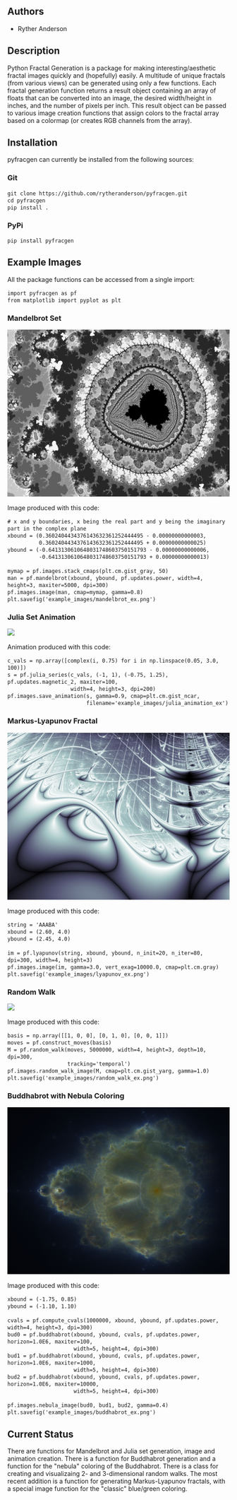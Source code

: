 ## Authors

- Ryther Anderson

## Description
Python Fractal Generation is a package for making interesting/aesthetic fractal images quickly and
(hopefully) easily. A multitude of unique fractals (from various views) can be generated using only a
few functions. Each fractal generation function returns a result object containing an array of floats that can
be converted into an image, the desired width/height in inches, and the number of pixels per inch.
This result object can be passed to various image creation functions that assign colors to the fractal
array based on a colormap (or creates RGB channels from the array).

## Installation

pyfracgen can currently be installed from the following sources:

### Git
```
git clone https://github.com/rytheranderson/pyfracgen.git
cd pyfracgen
pip install .
```

### PyPi
```
pip install pyfracgen
```

## Example Images

All the package functions can be accessed from a single import:
```
import pyfracgen as pf
from matplotlib import pyplot as plt
```

### Mandelbrot Set
![](https://github.com/rytheranderson/pyfracgen/raw/main/example_images/mandelbrot_ex.png?raw=true)

Image produced with this code:

```
# x and y boundaries, x being the real part and y being the imaginary part in the complex plane
xbound = (0.3602404434376143632361252444495 - 0.00000000000003,
          0.3602404434376143632361252444495 + 0.00000000000025)
ybound = (-0.6413130610648031748603750151793 - 0.00000000000006,
          -0.6413130610648031748603750151793 + 0.00000000000013)

mymap = pf.images.stack_cmaps(plt.cm.gist_gray, 50)
man = pf.mandelbrot(xbound, ybound, pf.updates.power, width=4, height=3, maxiter=5000, dpi=300)
pf.images.image(man, cmap=mymap, gamma=0.8)
plt.savefig('example_images/mandelbrot_ex.png')
```

### Julia Set Animation
![](https://github.com/rytheranderson/pyfracgen/raw/main/example_images/julia_animation_ex.gif?raw=true)

Animation produced with this code:

```
c_vals = np.array([complex(i, 0.75) for i in np.linspace(0.05, 3.0, 100)])
s = pf.julia_series(c_vals, (-1, 1), (-0.75, 1.25), pf.updates.magnetic_2, maxiter=100,
                    width=4, height=3, dpi=200)
pf.images.save_animation(s, gamma=0.9, cmap=plt.cm.gist_ncar,
                         filename='example_images/julia_animation_ex')
```

### Markus-Lyapunov Fractal
![](https://github.com/rytheranderson/pyfracgen/raw/main/example_images/lyapunov_ex.png?raw=true)

Image produced with this code:

```
string = 'AAABA'
xbound = (2.60, 4.0)
ybound = (2.45, 4.0)

im = pf.lyapunov(string, xbound, ybound, n_init=20, n_iter=80, dpi=300, width=4, height=3)
pf.images.image(im, gamma=3.0, vert_exag=10000.0, cmap=plt.cm.gray)
plt.savefig('example_images/lyapunov_ex.png')
```

### Random Walk
![](https://github.com/rytheranderson/pyfracgen/raw/main/example_images/random_walk_ex.png?raw=true)

Image produced with this code:

```
basis = np.array([[1, 0, 0], [0, 1, 0], [0, 0, 1]])
moves = pf.construct_moves(basis)
M = pf.random_walk(moves, 5000000, width=4, height=3, depth=10, dpi=300,
                   tracking='temporal')
pf.images.random_walk_image(M, cmap=plt.cm.gist_yarg, gamma=1.0)
plt.savefig('example_images/random_walk_ex.png')
```

### Buddhabrot with Nebula Coloring
![](https://github.com/rytheranderson/pyfracgen/raw/main/example_images/buddhabrot_ex.png?raw=true)

Image produced with this code:

```
xbound = (-1.75, 0.85)
ybound = (-1.10, 1.10)

cvals = pf.compute_cvals(1000000, xbound, ybound, pf.updates.power, width=4, height=3, dpi=300)
bud0 = pf.buddhabrot(xbound, ybound, cvals, pf.updates.power, horizon=1.0E6, maxiter=100,
                     width=5, height=4, dpi=300)
bud1 = pf.buddhabrot(xbound, ybound, cvals, pf.updates.power, horizon=1.0E6, maxiter=1000,
                     width=5, height=4, dpi=300)
bud2 = pf.buddhabrot(xbound, ybound, cvals, pf.updates.power, horizon=1.0E6, maxiter=10000,
                     width=5, height=4, dpi=300)

pf.images.nebula_image(bud0, bud1, bud2, gamma=0.4)
plt.savefig('example_images/buddhabrot_ex.png')
```

## Current Status
There are functions for Mandelbrot and Julia set generation, image and animation creation. There is
a function for Buddhabrot generation and a function for the "nebula" coloring of the Buddhabrot.
There is a class for creating and visualizaing 2- and 3-dimensional random walks. The most recent addition
is a function for generating Markus-Lyapunov fractals, with a special image function for the "classic"
blue/green coloring.

